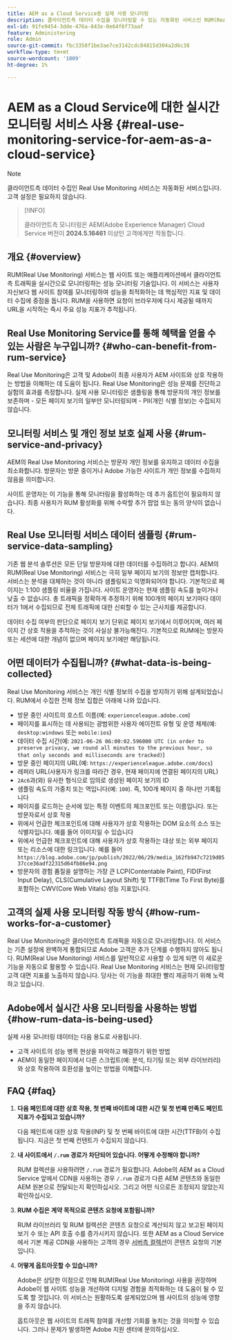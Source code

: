 ```yaml
---
title: AEM as a Cloud Service용 실제 사용 모니터링
description: 클라이언트측 데이터 수집을 모니터링할 수 있는 자동화된 서비스인 RUM(Real Use Monitoring)에 대해 알아봅니다.
exl-id: 91fe9454-3dde-476a-843e-0e64f6f73aaf
feature: Administering
role: Admin
source-git-commit: fbc3358f1be3ae7ce3142cdc84815d304a2d6c38
workflow-type: tm+mt
source-wordcount: '1009'
ht-degree: 1%

---
```


# AEM as a Cloud Service에 대한 실시간 모니터링 서비스 사용 {#real-use-monitoring-service-for-aem-as-a-cloud-service}

>[!NOTE]
>
>클라이언트측 데이터 수집인 Real Use Monitoring 서비스는 자동화된 서비스입니다. 고객 설정은 필요하지 않습니다.

>[!INFO]
>
>클라이언트측 모니터링은 AEM(Adobe Experience Manager) Cloud Service 버전이 **2024.5.16461** 이상인 고객에게만 작동합니다.

## 개요 {#overview}

RUM(Real Use Monitoring) 서비스는 웹 사이트 또는 애플리케이션에서 클라이언트측 트래픽을 실시간으로 모니터링하는 성능 모니터링 기술입니다. 이 서비스는 사용자 자신보다 웹 사이트 참여를 모니터링하여 성능을 최적화하는 데 핵심적인 지표 및 데이터 수집에 중점을 둡니다. RUM을 사용하면 요청이 브라우저에 다시 제공될 때까지 URL을 시작하는 즉시 주요 성능 지표가 추적됩니다.

## Real Use Monitoring Service를 통해 혜택을 얻을 수 있는 사람은 누구입니까? {#who-can-benefit-from-rum-service}

Real Use Monitoring은 고객 및 Adobe이 최종 사용자가 AEM 사이트와 상호 작용하는 방법을 이해하는 데 도움이 됩니다. Real Use Monitoring은 성능 문제를 진단하고 실험의 효과를 측정합니다. 실제 사용 모니터링은 샘플링을 통해 방문자의 개인 정보를 보존하며 - 모든 페이지 보기의 일부만 모니터링되며 - PII(개인 식별 정보)는 수집되지 않습니다.

## 모니터링 서비스 및 개인 정보 보호 실제 사용 {#rum-service-and-privacy}

AEM의 Real Use Monitoring 서비스는 방문자 개인 정보를 유지하고 데이터 수집을 최소화합니다. 방문자는 방문 중이거나 Adobe 가능한 사이트가 개인 정보를 수집하지 않음을 의미합니다.

사이트 운영자는 이 기능을 통해 모니터링을 활성화하는 데 추가 옵트인이 필요하지 않습니다. 최종 사용자가 RUM 활성화를 위해 수락할 추가 팝업 또는 동의 양식이 없습니다.

## Real Use 모니터링 서비스 데이터 샘플링 {#rum-service-data-sampling}

기존 웹 분석 솔루션은 모든 단일 방문자에 대한 데이터를 수집하려고 합니다. AEM의 RUM(Real Use Monitoring) 서비스는 극히 일부 페이지 보기의 정보만 캡처합니다. 서비스는 분석을 대체하는 것이 아니라 샘플링되고 익명화되어야 합니다. 기본적으로 페이지는 1:100 샘플링 비율을 가집니다. 사이트 운영자는 현재 샘플링 속도를 높이거나 낮출 수 없습니다. 총 트래픽을 정확하게 추정하기 위해 100개의 페이지 보기마다 데이터가 1에서 수집되므로 전체 트래픽에 대한 신뢰할 수 있는 근사치를 제공합니다.

데이터 수집 여부의 판단으로 페이지 보기 단위로 페이지 보기에서 이루어지며, 여러 페이지 간 상호 작용을 추적하는 것이 사실상 불가능해진다. 기본적으로 RUM에는 방문자 또는 세션에 대한 개념이 없으며 페이지 보기에만 해당됩니다.

## 어떤 데이터가 수집됩니까? {#what-data-is-being-collected}

Real Use Monitoring 서비스는 개인 식별 정보의 수집을 방지하기 위해 설계되었습니다. RUM에서 수집한 전체 정보 집합은 아래에 나와 있습니다.

* 방문 중인 사이트의 호스트 이름(예: `experienceleague.adobe.com`)
* 페이지를 표시하는 데 사용되는 광범위한 사용자 에이전트 유형 및 운영 체제(예: `desktop:windows` 또는 `mobile:ios`)
* 데이터 수집 시간(예: `2021-06-26 06:00:02.596000 UTC (in order to preserve privacy, we round all minutes to the previous hour, so that only seconds and milliseconds are tracked)`)
* 방문 중인 페이지의 URL(예: `https://experienceleague.adobe.com/docs`)
* 레퍼러 URL(사용자가 링크를 따라간 경우, 현재 페이지에 연결된 페이지의 URL)
* `2Ac6`과(와) 유사한 형식으로 임의로 생성된 페이지 보기의 ID
* 샘플링 속도의 가중치 또는 역입니다(예: `100`). 즉, 100개 페이지 중 하나만 기록됩니다
* 페이지를 로드하는 순서에 있는 특정 이벤트의 체크포인트 또는 이름입니다. 또는 방문자로서 상호 작용
* 위에서 언급한 체크포인트에 대해 사용자가 상호 작용하는 DOM 요소의 소스 또는 식별자입니다. 예를 들어 이미지일 수 있습니다
* 위에서 언급한 체크포인트에 대해 사용자가 상호 작용하는 대상 또는 외부 페이지 또는 리소스에 대한 링크입니다. 예를 들어`https://blog.adobe.com/jp/publish/2022/06/29/media_162fb947c7219d0537cce36adf22315d64fb86e94.png`
* 방문자의 경험 품질을 설명하는 가장 큰 LCP(Contentable Paint), FID(First Input Delay), CLS(Cumulative Layout Shift) 및 TTFB(Time To First Byte)를 포함하는 CWV(Core Web Vitals) 성능 지표입니다.

## 고객의 실제 사용 모니터링 작동 방식 {#how-rum-works-for-a-customer}

Real Use Monitoring은 클라이언트측 트래픽을 자동으로 모니터링합니다. 이 서비스는 기존 설정에 완벽하게 통합되므로 Adobe 고객은 추가 단계를 수행하지 않아도 됩니다. RUM(Real Use Monitoring) 서비스를 일반적으로 사용할 수 있게 되면 이 새로운 기능을 자동으로 활용할 수 있습니다. Real Use Monitoring 서비스는 현재 모니터링할 고객 대면 지표를 노출하지 않습니다. 당사는 이 기능을 최대한 빨리 제공하기 위해 노력하고 있습니다.

<!-- Alexandru: hiding temporarily, until we figure out where this needs to be linked to 

If you wish to leverage more insights with this new feature to optimize your digital experiences effortlessly, please see here (link to Row 99). -->

## Adobe에서 실시간 사용 모니터링을 사용하는 방법 {#how-rum-data-is-being-used}

실제 사용 모니터링 데이터는 다음 용도로 사용됩니다.

* 고객 사이트의 성능 병목 현상을 파악하고 해결하기 위한 방법
* AEM이 동일한 페이지에서 다른 스크립트(예: 분석, 타기팅 또는 외부 라이브러리)와 상호 작용하여 호환성을 높이는 방법을 이해합니다.
<!--
## Limitations and understanding variance in page views and performance metrics {#limitations-and-understanding-variance-in-page-views-and-performance-metrics}

Here are key considerations for customers to keep in mind when interpreting their RUM data:

1. **Tracker blockers**

   * End-users employing tracker blockers or privacy extensions can impede RUM data collection, as these tools restrict the tracking scripts' execution. This restriction may lead to underreported page views and user interactions, creating a discrepancy between actual site activity and the data captured by RUM.

1. **Limitations in capturing headless API/JSON calls**

   * RUM data service focuses on the client-side experience and doesn't capture the backend API or JSON calls made from a non-AEM headless app at this time. The exclusion of these calls from RUM service data creates variances from the content requests measured by CDN Analytics.
-->

## FAQ {#faq}

<!-- REMOVED THIS FAQ AS PER EMAIL REQUEST FROM SHWETA DUA, SEPTEMBER 4, 2024 TO THE DL-AEM-DOCS GROUP 
1. **Can customers integrate the RUM service scripts with third-party systems like Dynatrace?**

   Yes.
-->

1. **다음 페인트에 대한 상호 작용, 첫 번째 바이트에 대한 시간 및 첫 번째 만족도 페인트 지표가 수집되고 있습니까?**

   다음 페인트에 대한 상호 작용(INP) 및 첫 번째 바이트에 대한 시간(TTFB)이 수집됩니다.  지금은 첫 번째 컨텐트가 수집되지 않습니다.

1. **내 사이트에서 `/.rum` 경로가 차단되어 있습니다. 어떻게 수정해야 합니까?**

   RUM 컬렉션을 사용하려면 `/.rum` 경로가 필요합니다. Adobe의 AEM as a Cloud Service 앞에서 CDN을 사용하는 경우 `/.rum` 경로가 다른 AEM 콘텐츠와 동일한 AEM 원본으로 전달되는지 확인하십시오. 그리고 어떤 식으로든 조정되지 않았는지 확인하십시오.

1. **RUM 수집은 계약 목적으로 콘텐츠 요청에 포함됩니까?**

   RUM 라이브러리 및 RUM 컬렉션은 콘텐츠 요청으로 계산되지 않고 보고된 페이지 보기 수 또는 API 호출 수를 증가시키지 않습니다. 또한 AEM as a Cloud Service에서 기본 제공 CDN을 사용하는 고객의 경우 [서버측 컬렉션](#serverside-collection)이 콘텐츠 요청의 기본입니다.

1. **어떻게 옵트아웃할 수 있습니까?**

   Adobe은 상당한 이점으로 인해 RUM(Real Use Monitoring) 사용을 권장하며 Adobe이 웹 사이트 성능을 개선하여 디지털 경험을 최적화하는 데 도움이 될 수 있도록 할 것입니다. 이 서비스는 원활하도록 설계되었으며 웹 사이트의 성능에 영향을 주지 않습니다.

   옵트아웃은 웹 사이트의 트래픽 참여를 개선할 기회를 놓치는 것을 의미할 수 있습니다. 그러나 문제가 발생하면 Adobe 지원 센터에 문의하십시오.